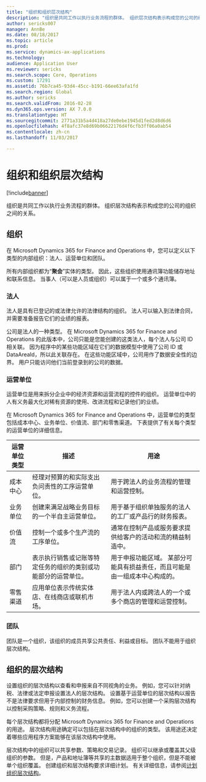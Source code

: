 ```yaml
---
title: "组织和组织层次结构"
description: "组织是共同工作以执行业务流程的群体。 组织层次结构表示构成您的公司的组织之间的关系。"
author: sericks007
manager: AnnBe
ms.date: 08/18/2017
ms.topic: article
ms.prod: 
ms.service: dynamics-ax-applications
ms.technology: 
audience: Application User
ms.reviewer: sericks
ms.search.scope: Core, Operations
ms.custom: 17291
ms.assetid: 76b7ca45-93d4-45cc-b191-66ee63afa1fd
ms.search.region: Global
ms.author: sericks
ms.search.validFrom: 2016-02-28
ms.dyn365.ops.version: AX 7.0.0
ms.translationtype: HT
ms.sourcegitcommit: 2771a31b5a4d418a27de0ebe1945d1fed2d8d6d6
ms.openlocfilehash: 4f8afc37e8d69b06622176d4f6cfb3ff06a0ab54
ms.contentlocale: zh-cn
ms.lasthandoff: 11/03/2017

---
```


# <a name="organizations-and-organizational-hierarchies"></a>组织和组织层次结构

[!include[banner](../includes/banner.md)]


组织是共同工作以执行业务流程的群体。 组织层次结构表示构成您的公司的组织之间的关系。

<a name="organizations"></a>组织
-------------

在 Microsoft Dynamics 365 for Finance and Operations 中，您可以定义以下类型的内部组织：法人、运营单位和团队。

所有内部组织都为“**聚会**”实体的类型。 因此，这些组织使用通讯簿功能储存地址和联系信息。 当事人（可以是人员或组织）可以属于一个或多个通讯簿。
### <a name="legal-entities"></a>法人

法人是具有已登记的或法律允许的法律结构的组织。 法人可以输入到法律合同，并需要准备报告它们的业绩的报表。 

公司是法人的一种类型。 在 Microsoft Dynamics 365 for Finance and Operations 的此版本中，公司只能是您能创建的这类法人，每个法人与公司 ID 相关联。 因为程序中的某些功能区域在它们的数据模型中使用了公司 ID 或 DataAreaId，所以此关联存在。 在这些功能区域中，公司用作了数据安全性的边界。 用户只能访问他们当前登录到的公司的数据。

### <a name="operating-units"></a>运营单位

运营单位是用来拆分企业中的经济资源和运营流程的控件的组织。 运营单位中的人有义务最大化对稀有资源的使用、改进流程和记录他们的业绩。 

在 Microsoft Dynamics 365 for Finance and Operations 中，运营单位的类型包括成本中心、业务单位、价值流、部门和零售渠道。 下表提供了有关每个类型的运营单位的详细信息。

| 运营单位类型 | 描述         | 用途      |
|---------------------|---------------------|--------------|
| 成本中心         | 经理对预算的和实际支出负问责性的工序运营单位。                                                      | 用于跨法人的业务流程的管理和运营控制。                                         |
| 业务单位       | 创建来满足战略业务目标的一个半自主运营单位。                                                        | 用于基于组织单独服务的法人的工厂或产品行的财务报表。 |
| 价值流        | 控制一个或多个生产流的工序单位。                                                                                  | 通常在控制产品或服务要求提供给客户的活动和流的精益制造中。  |
| 部门          | 表示执行销售或记账等特定任务的组织的类别或功能部分的运营单位。 | 用于申报功能区域。 某部分可能具有损益责任，而且可能是由一组成本中心构成的。   |
| 零售渠道      | 应用单位表示传统实体店、在线商店或联机市场。                                          | 用于法人内或跨法人的一个或多个商店的管理和运营控制。                                  |

### <a name="teams"></a>团队

团队是一个组织，该组织的成员共享公共责任、利益或目标。 团队不能用于组织层次结构。

<a name="organizational-hierarchies"></a>组织的层次结构
--------------------------

设置组织的层次结构以查看和申报来自不同视角的业务。 例如，您可以针对纳税、法律或法定申报设置法人的层次结构。 设置基于运营单位的层次结构以报告不是法律要求但用于内部控制的财务信息。 例如，您可以创建一个采购层次结构以控制采购策略、规则和义务流程。 

每个层次结构都将分配 Microsoft Dynamics 365 for Finance and Operations 的用途。 层次结构用途确定可以包括在层次结构中的组织的类型。 该用途还决定着哪些应用程序方案能够在该层次结构中使用。 

层次结构中的组织可以共享参数、策略和交易记录。 组织可以继承或覆盖其父级组织的参数。 但是，产品和地址簿等共享的主数据适用于整个组织，但是不能被单个组织覆盖。 创建组织和层次结构要求详细计划。 有关详细信息，请参阅[计划组织层次结构](plan-organizational-hierarchy.md)。






